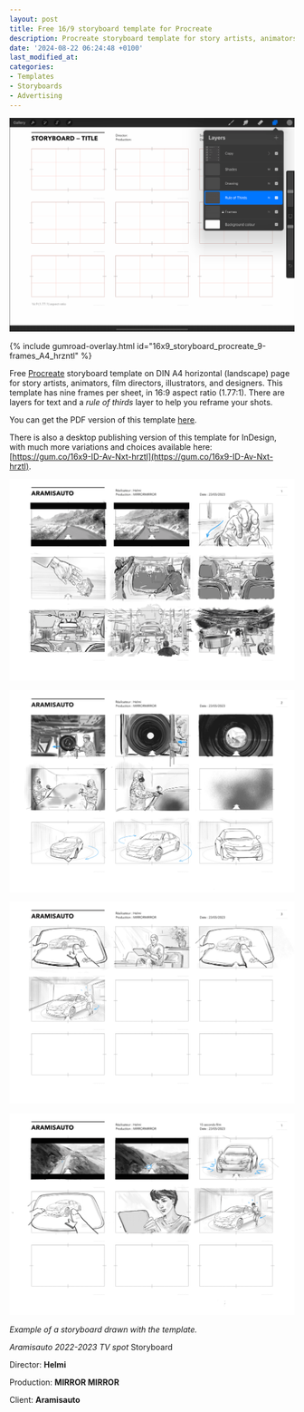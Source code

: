 ```yaml
---
layout: post
title: Free 16/9 storyboard template for Procreate
description: Procreate storyboard template for story artists, animators, film directors, illustrators, and designers.
date: '2024-08-22 06:24:48 +0100'
last_modified_at:
categories:
- Templates
- Storyboards
- Advertising
---
```

<a href="https://gum.co/16x9_storyboard_procreate_9-frames_A4_hrzntl" class="no-underline pv2 grow db"><img class="w-100" src="/images/Film-Storyboards.com_Procreate_storyboard-template_16x9_9-frames-Avenir-Next_9pt_DIN_A4-landscape_rule-of-thirds.png"></a>

{% include gumroad-overlay.html id="16x9_storyboard_procreate_9-frames_A4_hrzntl" %}

Free [Procreate](https://procreate.art) storyboard template on DIN A4 horizontal (landscape) page for story artists, animators, film directors, illustrators, and designers. This template has nine frames per sheet, in 16:9 aspect ratio (1.77:1).
There are layers for text and a *rule of thirds* layer to help you reframe your shots.

You can get the PDF version of this template [here](https://storyboards.gumroad.com/l/pdf_16x9_A4-6-frames-hrztl).

There is also a desktop publishing version of this template for InDesign, with much more variations and choices available here: [https://gum.co/16x9-ID-Av-Nxt-hrztl](https://gum.co/16x9-ID-Av-Nxt-hrztl).


![Storyboard for Aramisauto, page 01](/images/Aramisauto_take_two_01.png)

![Storyboard for Aramisauto, page 02](/images/Aramisauto_take_two_02.png)

![Storyboard for Aramisauto, page 03](/images/Aramisauto_take_two_03.png)

![Storyboard for Aramisauto, page 04](/images/Aramisauto_take_two_04.png)


*Example of a storyboard drawn with the template.* 

*Aramisauto 2022-2023 TV spot* Storyboard 

Director: **Helmi**

Production: **MIRROR MIRROR**

Client: **Aramisauto**